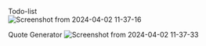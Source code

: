 Todo-list   
  ![Screenshot from 2024-04-02 11-37-16](https://github.com/ImalKesara/Javascript-MiniProjects/assets/136368707/de668cc7-c9b7-455e-b88c-051d5843c4ab)

Quote Generator
![Screenshot from 2024-04-02 11-37-33](https://github.com/ImalKesara/Javascript-MiniProjects/assets/136368707/0a029c97-feba-49d2-a03c-a6759579e6df)
